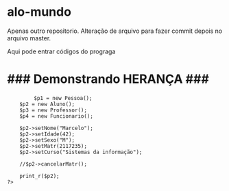 # alo-mundo
Apenas outro repositorio.
Alteração de arquivo para fazer commit depois no arquivo master.

Aqui pode entrar códigos do prograga

<!DOCTYPE html>
<html lang="en">
<head>
	<meta charset="UTF-8">
	<title>Herança</title>
</head>
<body>
<h1>### Demonstrando HERANÇA ###</h1>
<pre>
	<?php
		require_once 'Pessoa.php';
		require_once 'Aluno.php';
		require_once 'Professor.php';
		require_once 'Funcionario.php';

		$p1 = new Pessoa();
		$p2 = new Aluno();
		$p3 = new Professor();
		$p4 = new Funcionario();

		$p2->setNome("Marcelo");
		$p2->setIdade(42);
		$p2->setSexo("M");
		$p2->setMatr(2117235);
		$p2->setCurso("Sistemas da informação");

		//$p2->cancelarMatr();

		print_r($p2);
	?>
</pre>
	
</body>
</html>
